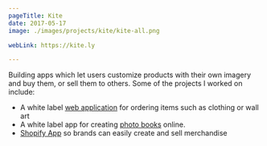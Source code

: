 ```yaml
---
pageTitle: Kite
date: 2017-05-17
image: ./images/projects/kite/kite-all.png

webLink: https://kite.ly

---
```

Building apps which let users customize products with their own imagery and buy them, or sell them to others.
Some of the projects I worked on include:

- A white label [web application](https://catalog.kite.ly/) for ordering items such as clothing or wall art
- A white label app for creating [photo books](https://photobook.kite.ly/) online.
- [Shopify App](https://apps.shopify.com/kite-shopify-plugin?surface_detail=kite&surface_inter_position=1&surface_intra_position=1&surface_type=search) so brands can easily create and sell merchandise
